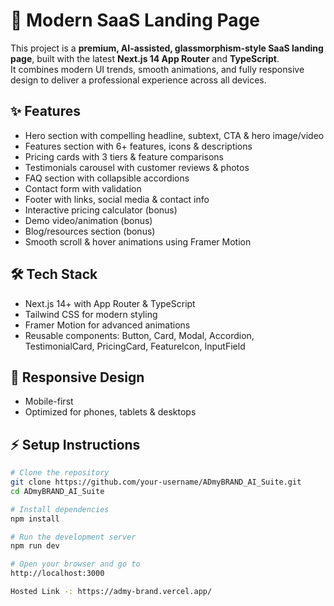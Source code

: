 # 🚀 Modern SaaS Landing Page

This project is a **premium, AI-assisted, glassmorphism-style SaaS landing page**, built with the latest **Next.js 14 App Router** and **TypeScript**.  
It combines modern UI trends, smooth animations, and fully responsive design to deliver a professional experience across all devices.

## ✨ **Features**
- Hero section with compelling headline, subtext, CTA & hero image/video
- Features section with 6+ features, icons & descriptions
- Pricing cards with 3 tiers & feature comparisons
- Testimonials carousel with customer reviews & photos
- FAQ section with collapsible accordions
- Contact form with validation
- Footer with links, social media & contact info
- Interactive pricing calculator (bonus)
- Demo video/animation (bonus)
- Blog/resources section (bonus)
- Smooth scroll & hover animations using Framer Motion

## 🛠 **Tech Stack**
- Next.js 14+ with App Router & TypeScript
- Tailwind CSS for modern styling
- Framer Motion for advanced animations
- Reusable components: Button, Card, Modal, Accordion, TestimonialCard, PricingCard, FeatureIcon, InputField

## 📲 **Responsive Design**
- Mobile-first
- Optimized for phones, tablets & desktops

## ⚡ **Setup Instructions**
```bash
# Clone the repository
git clone https://github.com/your-username/ADmyBRAND_AI_Suite.git
cd ADmyBRAND_AI_Suite

# Install dependencies
npm install

# Run the development server
npm run dev

# Open your browser and go to
http://localhost:3000

Hosted Link -: https://admy-brand.vercel.app/
